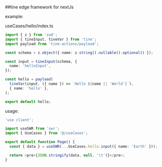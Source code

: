 ##tine
edge framework for nextJs



example: 

useCases/hello/index.ts
```typescript
import { z } from 'zod';
import { tineInput, tineVar } from 'tine';
import payload from 'tine-actions/payload';

const schema = z.object({ name: z.string().nullable().optional() });

const input = tineInput(schema, {
  name: 'helloInput',
});

const hello = payload(
  tineVar(input, ({ name }) => `Hello ${name || 'World'}`),
  { name: 'hello' },
);

export default hello;
```

usage:
```typescript
'use client';

import useSWR from 'swr';
import { UseCases } from '@/useCases';

export default function Page() {
  const { data } = useSWR(...UseCases.hello.input({ name: 'Earth' }));

  return <pre>{JSON.stringify(data, null, '\t')}</pre>;
}
```
